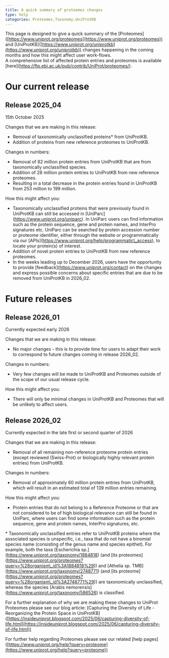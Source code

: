 ```yaml
---
title: A quick summary of proteomes changes
type: help
categories: Proteomes,Taxonomy,UniProtKB
---
```


This page is designed to give a quick summary of the \[Proteomes\]([https://www.uniprot.org/proteomes](https://www.uniprot.org/proteomes)) and \[UniProtKB\]([https://www.uniprot.org/uniprotkb](https://www.uniprot.org/uniprotkb)) changes happening in the coming months and how this might affect user work-flows.  
A comprehensive list of affected protein entries and proteomes is available \[here\](https://ftp.ebi.ac.uk/pub/contrib/UniProt/proteomes/).

# Our current release
## Release 2025\_04 
15th October 2025

Changes that we are making in this release:

- Removal of taxonomically unclassified proteins\* from UniProtKB.  
- Addition of proteins from new reference proteomes to UniProtKB.

Changes in numbers:

- Removal of 82 million protein entries from UniProtKB that are from taxonomically unclassified species.  
- Addition of 28 million protein entries to UniProtKB from new reference proteomes.  
- Resulting in a total decrease in the protein entries found in UniProtKB from 253 million to 199 million.

How this might affect you:

- Taxonomically unclassified proteins that were previously found in UniProtKB can still be accessed in \[UniParc\](https://www.uniprot.org/uniparc). In UniParc users can find information such as the protein sequence, gene and protein names, and InterPro signatures etc. UniParc can be searched by protein accession number or proteome identifier, either through the website or programmatically via our \[APIs\](https://www.uniprot.org/help/programmatic\_access), to locate your protein(s) of interest.  
- Addition of novel protein entries to UniProtKB from new reference proteomes.  
- In the weeks leading up to December 2026, users have the opportunity to provide \[feedback\](https://www.uniprot.org/contact) on the changes and express possible concerns about specific entries that are due to be removed from UniProtKB in 2026\_02.

# Future releases

## Release 2026\_01
Currently expected early 2026

Changes that we are making in this release:

- No major changes \- this is to provide time for users to adapt their work to correspond to future changes coming in release 2026\_02.

Changes in numbers:

- Very few changes will be made to UniProtKB and Proteomes outside of the scope of our usual release cycle.

How this might affect you:

- There will only be minimal changes in UniProtKB and Proteomes that will be unlikely to affect users.

## Release 2026\_02
Currently expected in the late first or second quarter of 2026

Changes that we are making in this release:

- Removal of all remaining non-reference proteome protein entries (except reviewed (Swiss-Prot) or biologically highly relevant protein entries) from UniProtKB.

Changes in numbers:

- Removal of approximately 60 million protein entries from UniProtKB, which will result in an estimated total of 139 million entries remaining.

How this might affect you:

- Protein entries that do not belong to a Reference Proteome or that are not considered to be of high biological relevance can still be found in UniParc, where users can find some information such as the protein sequence, gene and protein names, InterPro signatures, etc.

\* Taxonomically unclassified entries refer to UniProtKB proteins where the associated species is unspecific, i.e., taxa that do not have a binomial species name (consisting of the genus name and species epithet). For example, both the taxa \[Escherichia sp.\](https://www.uniprot.org/taxonomy/1884818) (and \[its proteomes\](https://www.uniprot.org/proteomes?query=%28organism\_id%3A1884818%29)) and \[Athelia sp. TMB\](https://www.uniprot.org/taxonomy/2748771) (and \[its proteome\](https://www.uniprot.org/proteomes?query=%28organism\_id%3A2748771%29)) are taxonomically unclassified, whereas the species \[Arabis nemorensis\](https://www.uniprot.org/taxonomy/586526) is classified.

For a further explanation of why we are making these changes to UniProt Proteomes please see our blog article: \[Capturing the Diversity of Life \- Reorganizing the Protein Space in UniProtKB\]([https://insideuniprot.blogspot.com/2025/06/capturing-diversity-of-life.html](https://insideuniprot.blogspot.com/2025/06/capturing-diversity-of-life.html))

For further help regarding Proteomes please see our related \[help pages\]([https://www.uniprot.org/help?query=proteome](https://www.uniprot.org/help?query=proteome)) 
